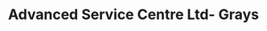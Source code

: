 ---
title: "Advanced Service Centre Ltd- Grays"
url: /grays/advanced-service-centre-ltd-grays/
shop: Autowerkstatt
---